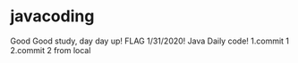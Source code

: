 # javacoding
Good Good study, day day up!
FLAG 1/31/2020!
Java Daily code!
1.commit 1
2.commit 2 from local

